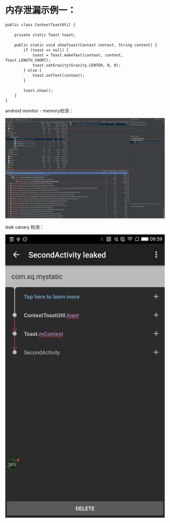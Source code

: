 



# 内存泄漏示例一：

```
public class ContextToastUtil {

    private static Toast toast;

    public static void showToast(Context context, String content) {
        if (toast == null) {
            toast = Toast.makeText(context, content, Toast.LENGTH_SHORT);
            toast.setGravity(Gravity.CENTER, 0, 0);
        } else {
            toast.setText(content);
        }

        toast.show();
    }
}
```


android monitor - memory检测：

![](pics/androidmonitor_memory.png)


leak canary 检测：

![](pics/leakcanary.png)































